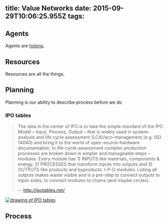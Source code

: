 title: Value Networks
date: 2015-09-29T10:06:25.955Z
tags:
---
## Agents

Agents are [holons](/life-as-a-holon).

## Resources

Resources are all the things.

## Planning

Planning is our ability to describe process before we do

### IPO tables

> The idea in the center of IPO is to take the simple standard of the IPO Model – Input, Process, Output – that is widely used in system-analysis and life cycle assessment (LCA)/eco-management (e.g. ISO 14040) and bring it to the world of open-source-hardware documentation. In life-cycle-assessment complex production processes are broken down in simpler and manageable steps – modules. Every module has 1) INPUTS like materials, components & energy, 2) PROCESSES that transform inputs into outputs and 3) OUTPUTS like products and byproducts. I-P-O modules. Listing all outputs makes waste visible and is a pre-step to connect outputs to input-sides, to connect modules to chains (and maybe circles).
>
> -- http://ipotables.net/

[![drawing of IPO tables](../content/images/2014/Oct/dg-56p.png)](http://ipotables.net/)

## Process
